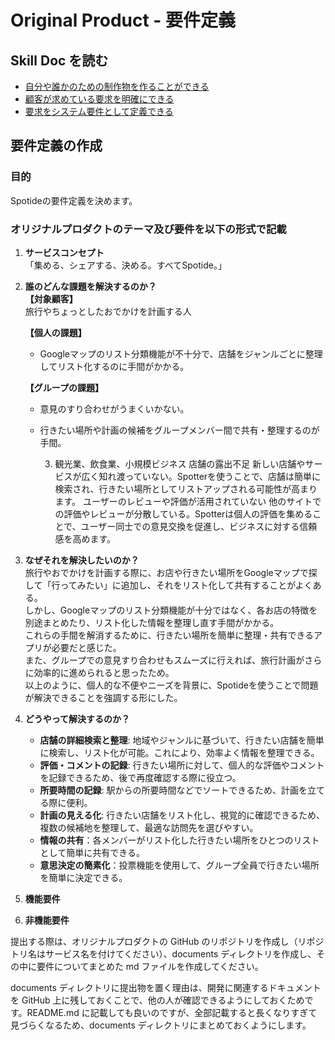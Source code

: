 # Original Product - 要件定義

## Skill Doc を読む

- [自分や誰かのための制作物を作ることができる](/skilldocs/BUSINESS_THINKING.md)
- [顧客が求めている要求を明確にできる](/skilldocs/REQUIREMENTS_ANALYSIS.md)
- [要求をシステム要件として定義できる](/skilldocs/REQUIREMENT_DEFINITION.md)

## 要件定義の作成

### 目的

Spotideの要件定義を決めます。

### オリジナルプロダクトのテーマ及び要件を以下の形式で記載

1. **サービスコンセプト**  
   「集める、シェアする、決める。すべてSpotide。」

2. **誰のどんな課題を解決するのか？**  
   **【対象顧客】**  
   旅行やちょっとしたおでかけを計画する人  

   **【個人の課題】**  
   - Googleマップのリスト分類機能が不十分で、店舗をジャンルごとに整理してリスト化するのに手間がかかる。  

   **【グループの課題】**  
   - 意見のすり合わせがうまくいかない。  
   - 行きたい場所や計画の候補をグループメンバー間で共有・整理するのが手間。
  
     3. 観光業、飲食業、小規模ビジネス
店舗の露出不足
新しい店舗やサービスが広く知れ渡っていない。Spotterを使うことで、店舗は簡単に検索され、行きたい場所としてリストアップされる可能性が高まります。
ユーザーのレビューや評価が活用されていない
他のサイトでの評価やレビューが分散している。Spotterは個人の評価を集めることで、ユーザー同士での意見交換を促進し、ビジネスに対する信頼感を高めます。


4. **なぜそれを解決したいのか？**  
   旅行やおでかけを計画する際に、お店や行きたい場所をGoogleマップで探して「行ってみたい」に追加し、それをリスト化して共有することがよくある。  
   しかし、Googleマップのリスト分類機能が十分ではなく、各お店の特徴を別途まとめたり、リスト化した情報を整理し直す手間がかかる。  
   これらの手間を解消するために、行きたい場所を簡単に整理・共有できるアプリが必要だと感じた。  
   また、グループでの意見すり合わせもスムーズに行えれば、旅行計画がさらに効率的に進められると思ったため。  
   以上のように、個人的な不便やニーズを背景に、Spotideを使うことで問題が解決できることを強調する形にした。

5. **どうやって解決するのか？**  
   - **店舗の詳細検索と整理**: 地域やジャンルに基づいて、行きたい店舗を簡単に検索し、リスト化が可能。これにより、効率よく情報を整理できる。  
   - **評価・コメントの記録**: 行きたい場所に対して、個人的な評価やコメントを記録できるため、後で再度確認する際に役立つ。  
   - **所要時間の記録**: 駅からの所要時間などでソートできるため、計画を立てる際に便利。  
   - **計画の見える化**: 行きたい店舗をリスト化し、視覚的に確認できるため、複数の候補地を整理して、最適な訪問先を選びやすい。  
   - **情報の共有**：各メンバーがリスト化した行きたい場所をひとつのリストとして簡単に共有できる。  
   - **意思決定の簡素化**：投票機能を使用して、グループ全員で行きたい場所を簡単に決定できる。
 
9. **機能要件**
10. **非機能要件**

提出する際は、オリジナルプロダクトの GitHub のリポジトリを作成し（リポジトリ名はサービス名を付けてください）、documents ディレクトリを作成し、その中に要件についてまとめた md ファイルを作成してください。

documents ディレクトリに提出物を置く理由は、開発に関連するドキュメントを GitHub 上に残しておくことで、他の人が確認できるようにしておくためです。README.md に記載しても良いのですが、全部記載すると長くなりすぎて見づらくなるため、documents ディレクトリにまとめておくようにします。
